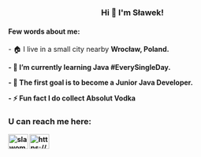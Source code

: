 <h3 align="center">Hi 👋 I'm Sławek!</h3>

<h4 align="left">Few words about me:</h4>
<p>- 🏠 I live in a small city nearby <b>Wrocław, Poland.</b</p>
  <p>- 🌱 I’m currently learning <b>Java #EverySingleDay.</b></p>
  <p>- 🎯 The first goal is to become a <b>Junior Java Developer.</b></p>
  <p>- ⚡ Fun fact I do <b>collect Absolut Vodka</b></p>

<h3 align="left">U can reach me here:</h3>
<p align="left">
<a href="https://linkedin.com/in/slawomir-blaszkiewicz" target="blank"><img align="center" src="https://raw.githubusercontent.com/rahuldkjain/github-profile-readme-generator/master/src/images/icons/Social/linked-in-alt.svg" alt="slawomir-blaszkiewicz" height="30" width="40" /></a>
<a href="https://www.youtube.com/c/https://www.youtube.com/channel/ucdrg_kpl9qm_zkftqbksjha" target="blank"><img align="center" src="https://raw.githubusercontent.com/rahuldkjain/github-profile-readme-generator/master/src/images/icons/Social/youtube.svg" alt="https://www.youtube.com/channel/ucdrg_kpl9qm_zkftqbksjha" height="30" width="40" /></a>
</p>
